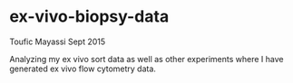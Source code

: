 # ex-vivo-biopsy-data
Toufic Mayassi
Sept 2015

Analyzing my ex vivo sort data as well as other experiments where I have generated ex vivo flow cytometry data. 
